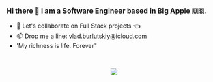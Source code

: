 ### Hi there 👋 I am a Software Engineer based in Big Apple 🇺🇸.

- 👯 Let's collaborate on Full Stack projects   :point_left:
- 📫 Drop me a line: vlad.burlutskiy@icloud.com
- 'My richness is life. Forever"

<br>
<p align="center">
  <img src="https://github-readme-stats.vercel.app/api?username=nezlobnaya&show_icons=true&count_private=true&custom_title=Github%20Stats&theme=dracula&include_all_commits=true&hide_rank=true" />
</p>
